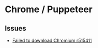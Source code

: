 # Chrome / Puppeteer

## Issues
* [Failed to download Chromium r515411](https://github.com/GoogleChrome/puppeteer/issues/1597)

